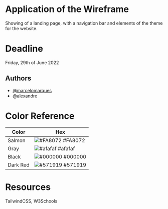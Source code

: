 # Application of the Wireframe

Showing of a landing page, with a navigation bar and elements of the theme for the website.

# Deadline 
Friday, 29th of June 2022

## Authors

- [@marcelomarques](https://github.com/Marcelo1Marques)
- [@alexandre]()

# Color Reference

| Color             | Hex                                                                |
| ----------------- | ------------------------------------------------------------------ |
| Salmon | ![#FA8072](https://via.placeholder.com/10/FA8072?text=+) #FA8072 |
| Gray | ![#afafaf](https://via.placeholder.com/10/afafaf?text=+) #afafaf |
| Black | ![#000000](https://via.placeholder.com/10/000000?text=+) #000000 |
| Dark Red | ![#571919](https://via.placeholder.com/10/571919?text=+) #571919 |

# Resources
TailwindCSS, W3Schools
